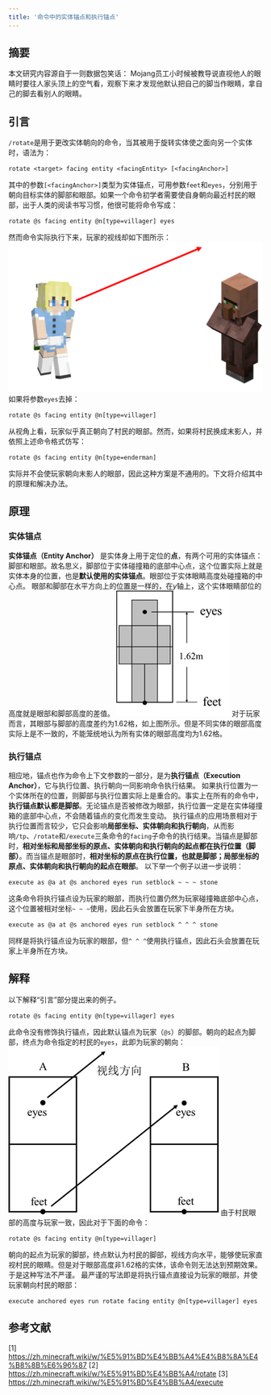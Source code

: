 ```yaml
---
title: '命令中的实体锚点和执行锚点'
---
```


<FeatureHead
    title = '命令中的实体锚点和执行锚点'
    authorName = 徐木弦
    avatarUrl = '../../_authors/徐木弦.jpg'
    :socialLinks="[
        { name: 'BiliBili', url: 'https://space.bilibili.com/449298404' }
    ]"
    cover='../_assets/6.png'
/>


## 摘要
本文研究内容源自于一则数据包笑话：
Mojang员工小时候被教导说直视他人的眼睛时要往人家头顶上的空气看，观察下来才发现他默认把自己的脚当作眼睛，拿自己的脚去看别人的眼睛。

## 引言
`/rotate`是用于更改实体朝向的命令，当其被用于旋转实体使之面向另一个实体时，语法为：
````
rotate <target> facing entity <facingEntity> [<facingAnchor>]
````
其中的参数`[<facingAnchor>]`类型为实体锚点，可用参数`feet`和`eyes`，分别用于朝向目标实体的脚部和眼部。如果一个命令初学者需要使自身朝向最近村民的眼部，出于人类的阅读书写习惯，他很可能将命令写成：
````
rotate @s facing entity @n[type=villager] eyes
````
然而命令实际执行下来，玩家的视线却如下图所示：
![facing eyes时玩家的视线方向](facing_eyes时玩家的视线方向.png)
如果将参数`eyes`去掉：
````
rotate @s facing entity @n[type=villager]
````
从视角上看，玩家似乎真正朝向了村民的眼部。然而，如果将村民换成末影人，并依照上述命令格式仿写：
````
rotate @s facing entity @n[type=enderman]
````
实际并不会使玩家朝向末影人的眼部，因此这种方案是不通用的。下文将介绍其中的原理和解决办法。

## 原理
### 实体锚点
**实体锚点（Entity Anchor）** 是实体身上用于定位的**点**，有两个可用的实体锚点：脚部和眼部。故名思义，脚部位于实体碰撞箱的底部中心点，这个位置实际上就是实体本身的位置，也是**默认使用的实体锚点**。眼部位于实体眼睛高度处碰撞箱的中心点。
眼部和脚部在水平方向上的位置是一样的，在$y$轴上，这个实体眼睛部位的高度就是眼部和脚部高度的差值。
![玩家的实体锚点](玩家的实体锚点.png)
对于玩家而言，其眼部与脚部的高度差约为1.62格，如上图所示。但是不同实体的眼部高度实际上是不一致的，不能笼统地认为所有实体的眼部高度均为1.62格。

### 执行锚点
相应地，锚点也作为命令上下文参数的一部分，是为**执行锚点（Execution Anchor）**，它与执行位置、执行朝向一同影响命令执行结果。
如果执行位置为一个实体所在的位置，则脚部与执行位置实际上是重合的。事实上在所有的命令中，**执行锚点默认都是脚部**。无论锚点是否被修改为眼部，执行位置一定是在实体碰撞箱的底部中心点，不会随着锚点的变化而发生变动。
执行锚点的应用场景相对于执行位置而言较少，它只会影响**局部坐标、实体朝向和执行朝向**，从而影响`/tp`、`/rotate`和`/execute`三条命令的`facing`子命令的执行结果。当锚点是脚部时，**相对坐标和局部坐标的原点、实体朝向和执行朝向的起点都在执行位置（脚部）**。而当锚点是眼部时，**相对坐标的原点在执行位置，也就是脚部；局部坐标的原点、实体朝向和执行朝向的起点在眼部**。
以下举一个例子以进一步说明：
````
execute as @a at @s anchored eyes run setblock ~ ~ ~ stone
````
这条命令将执行锚点设为玩家的眼部，而执行位置仍然为玩家碰撞箱底部中心点，这个位置被相对坐标`~ ~ ~`使用，因此石头会放置在玩家下半身所在方块。
````
execute as @a at @s anchored eyes run setblock ^ ^ ^ stone
````
同样是将执行锚点设为玩家的眼部，但`^ ^ ^`使用执行锚点，因此石头会放置在玩家上半身所在方块。

## 解释
以下解释“引言”部分提出来的例子。
````
rotate @s facing entity @n[type=villager] eyes
````
此命令没有修饰执行锚点，因此默认锚点为玩家（`@s`）的脚部。朝向的起点为脚部，终点为命令指定的村民的`eyes`，此即为玩家的朝向：
![解释](解释.png)
由于村民眼部的高度与玩家一致，因此对于下面的命令：
````
rotate @s facing entity @n[type=villager]
````
朝向的起点为玩家的脚部，终点默认为村民的脚部，视线方向水平，能够使玩家直视村民的眼睛。但是对于眼部高度非1.62格的实体，该命令则无法达到预期效果。于是这种写法不严谨。
最严谨的写法即是将执行锚点直接设为玩家的眼部，并使玩家朝向村民的眼部：
````
execute anchored eyes run rotate facing entity @n[type=villager] eyes
````

## 参考文献
[1] https://zh.minecraft.wiki/w/%E5%91%BD%E4%BB%A4%E4%B8%8A%E4%B8%8B%E6%96%87
[2] https://zh.minecraft.wiki/w/%E5%91%BD%E4%BB%A4/rotate
[3] https://zh.minecraft.wiki/w/%E5%91%BD%E4%BB%A4/execute